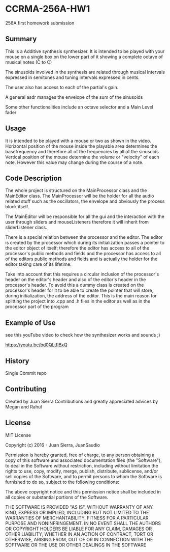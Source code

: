 # CCRMA-256A-HW1
256A first homework submission


## Summary

This is a Additive synthesis synthesizer.
It is intended to be played with your mouse on a single box on the lower part of it showing a complete octave of musical notes (C to C) 

The sinusoids involved in the synthesis are related through musical intervals expressed in semitones and
tuning intervals expressed in cents.

The user also has access to each of the partial's gain.

A general asdr manages the envelope of the sum of the sinusoids

Some other functionalities include an octave selector and a Main Level fader

## Usage

It is intended to be played with a mouse or two as shown in the video.
Horizontal position of the mouse inside the playable area determines the basefrequency and therefore all of the frequencies by all of the sinusoids
Vertical position of the mouse determine the volume or "velocity" of each note. However this value may change during the course of a note.

## Code Description

The whole project is structured on the MainProcessor class and the MainEditor class.
The MainProcessor will be the holder for all the audio related stuff such as the oscillators, the envelope and obviously the  process block itself.

The MainEditor will be responsible for all the gui and the interaction with the user through sliders and mouseListeners
therefore it will inherit from sliderListener class.

There is a special relation between the processor and the editor.
The editor is created by the processor which during its initialization passes a pointer to the editor object of itself;
therefore the editor has access to all of the processor's public methods and fields and the processor has access to all of
the editors public methods and fields and is actually the holder for the editor taking care of its lifetime.

Take into account that this requires a circular inclusion of the processor's header on the  editor's header and also of the editor's header in the processor's header. To avoid this a dummy class is created on the processor's header for it to be able to create the pointer that will store, during initialization, the address of the editor. This is the main reason for splitting the project into .cpp and .h files in the editor as well as in the processor part of the program

## Example of Use

see this youTube video to check how the synthesizer works and sounds ;)

https://youtu.be/bd0QLtfIBxQ


## History

Single Commit repo

## Contributing

Created by Juan Sierra
Contributions and greatly appreciated advices by Megan and Rahul

## License

MIT License

Copyright (c) 2016 - Juan Sierra, JuanSaudio

Permission is hereby granted, free of charge, to any person obtaining a copy
of this software and associated documentation files (the "Software"), to deal
in the Software without restriction, including without limitation the rights
to use, copy, modify, merge, publish, distribute, sublicense, and/or sell
copies of the Software, and to permit persons to whom the Software is
furnished to do so, subject to the following conditions:

The above copyright notice and this permission notice shall be included in all
copies or substantial portions of the Software.

THE SOFTWARE IS PROVIDED "AS IS", WITHOUT WARRANTY OF ANY KIND, EXPRESS OR
IMPLIED, INCLUDING BUT NOT LIMITED TO THE WARRANTIES OF MERCHANTABILITY,
FITNESS FOR A PARTICULAR PURPOSE AND NONINFRINGEMENT. IN NO EVENT SHALL THE
AUTHORS OR COPYRIGHT HOLDERS BE LIABLE FOR ANY CLAIM, DAMAGES OR OTHER
LIABILITY, WHETHER IN AN ACTION OF CONTRACT, TORT OR OTHERWISE, ARISING FROM,
OUT OF OR IN CONNECTION WITH THE SOFTWARE OR THE USE OR OTHER DEALINGS IN THE
SOFTWARE
